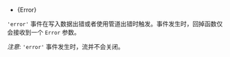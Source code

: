 <!-- YAML
added: v0.9.4
-->

* {Error}

`'error'` 事件在写入数据出错或者使用管道出错时触发。事件发生时，回掉函数仅会接收到一个 `Error` 参数。

*注意*: `'error'` 事件发生时，流并不会关闭。
